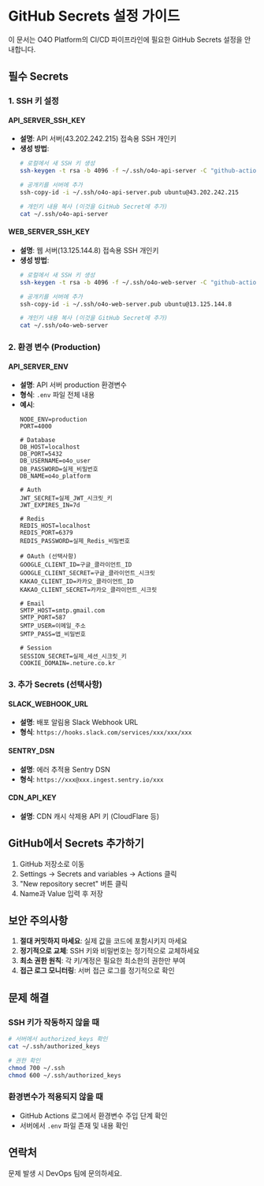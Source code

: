 # GitHub Secrets 설정 가이드

이 문서는 O4O Platform의 CI/CD 파이프라인에 필요한 GitHub Secrets 설정을 안내합니다.

## 필수 Secrets

### 1. SSH 키 설정

#### API_SERVER_SSH_KEY
- **설명**: API 서버(43.202.242.215) 접속용 SSH 개인키
- **생성 방법**:
  ```bash
  # 로컬에서 새 SSH 키 생성
  ssh-keygen -t rsa -b 4096 -f ~/.ssh/o4o-api-server -C "github-actions@o4o-platform"
  
  # 공개키를 서버에 추가
  ssh-copy-id -i ~/.ssh/o4o-api-server.pub ubuntu@43.202.242.215
  
  # 개인키 내용 복사 (이것을 GitHub Secret에 추가)
  cat ~/.ssh/o4o-api-server
  ```

#### WEB_SERVER_SSH_KEY
- **설명**: 웹 서버(13.125.144.8) 접속용 SSH 개인키
- **생성 방법**:
  ```bash
  # 로컬에서 새 SSH 키 생성
  ssh-keygen -t rsa -b 4096 -f ~/.ssh/o4o-web-server -C "github-actions@o4o-platform"
  
  # 공개키를 서버에 추가
  ssh-copy-id -i ~/.ssh/o4o-web-server.pub ubuntu@13.125.144.8
  
  # 개인키 내용 복사 (이것을 GitHub Secret에 추가)
  cat ~/.ssh/o4o-web-server
  ```

### 2. 환경 변수 (Production)

#### API_SERVER_ENV
- **설명**: API 서버 production 환경변수
- **형식**: `.env` 파일 전체 내용
- **예시**:
  ```env
  NODE_ENV=production
  PORT=4000
  
  # Database
  DB_HOST=localhost
  DB_PORT=5432
  DB_USERNAME=o4o_user
  DB_PASSWORD=실제_비밀번호
  DB_NAME=o4o_platform
  
  # Auth
  JWT_SECRET=실제_JWT_시크릿_키
  JWT_EXPIRES_IN=7d
  
  # Redis
  REDIS_HOST=localhost
  REDIS_PORT=6379
  REDIS_PASSWORD=실제_Redis_비밀번호
  
  # OAuth (선택사항)
  GOOGLE_CLIENT_ID=구글_클라이언트_ID
  GOOGLE_CLIENT_SECRET=구글_클라이언트_시크릿
  KAKAO_CLIENT_ID=카카오_클라이언트_ID
  KAKAO_CLIENT_SECRET=카카오_클라이언트_시크릿
  
  # Email
  SMTP_HOST=smtp.gmail.com
  SMTP_PORT=587
  SMTP_USER=이메일_주소
  SMTP_PASS=앱_비밀번호
  
  # Session
  SESSION_SECRET=실제_세션_시크릿_키
  COOKIE_DOMAIN=.neture.co.kr
  ```

### 3. 추가 Secrets (선택사항)

#### SLACK_WEBHOOK_URL
- **설명**: 배포 알림용 Slack Webhook URL
- **형식**: `https://hooks.slack.com/services/xxx/xxx/xxx`

#### SENTRY_DSN
- **설명**: 에러 추적용 Sentry DSN
- **형식**: `https://xxx@xxx.ingest.sentry.io/xxx`

#### CDN_API_KEY
- **설명**: CDN 캐시 삭제용 API 키 (CloudFlare 등)

## GitHub에서 Secrets 추가하기

1. GitHub 저장소로 이동
2. Settings → Secrets and variables → Actions 클릭
3. "New repository secret" 버튼 클릭
4. Name과 Value 입력 후 저장

## 보안 주의사항

1. **절대 커밋하지 마세요**: 실제 값을 코드에 포함시키지 마세요
2. **정기적으로 교체**: SSH 키와 비밀번호는 정기적으로 교체하세요
3. **최소 권한 원칙**: 각 키/계정은 필요한 최소한의 권한만 부여
4. **접근 로그 모니터링**: 서버 접근 로그를 정기적으로 확인

## 문제 해결

### SSH 키가 작동하지 않을 때
```bash
# 서버에서 authorized_keys 확인
cat ~/.ssh/authorized_keys

# 권한 확인
chmod 700 ~/.ssh
chmod 600 ~/.ssh/authorized_keys
```

### 환경변수가 적용되지 않을 때
- GitHub Actions 로그에서 환경변수 주입 단계 확인
- 서버에서 `.env` 파일 존재 및 내용 확인

## 연락처

문제 발생 시 DevOps 팀에 문의하세요.